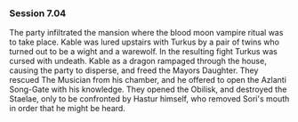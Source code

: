 ### Session 7.04 ###

The party infiltrated the mansion where the blood moon vampire ritual was to take place. Kable was lured upstairs with Turkus by a pair of twins who turned out to be a wight and a warewolf. In the resulting fight Turkus was cursed with undeath. Kable as a dragon rampaged through the house, causing the party to disperse, and freed the Mayors Daughter. They rescued The Musician from his chamber, and he offered to open the Azlanti Song-Gate with his knowledge. They opened the Obilisk, and destroyed the Staelae, only to be confronted by Hastur himself, who removed Sori's mouth in order that he might be heard. 